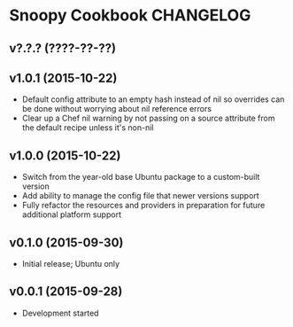 Snoopy Cookbook CHANGELOG
=========================

v?.?.? (????-??-??)
-------------------

v1.0.1 (2015-10-22)
-------------------
- Default config attribute to an empty hash instead of nil so overrides can be
  done without worrying about nil reference errors
- Clear up a Chef nil warning by not passing on a source attribute from the
  default recipe unless it's non-nil

v1.0.0 (2015-10-22)
-------------------
- Switch from the year-old base Ubuntu package to a custom-built version
- Add ability to manage the config file that newer versions support
- Fully refactor the resources and providers in preparation for future
  additional platform support

v0.1.0 (2015-09-30)
-------------------
- Initial release; Ubuntu only

v0.0.1 (2015-09-28)
-------------------
- Development started
